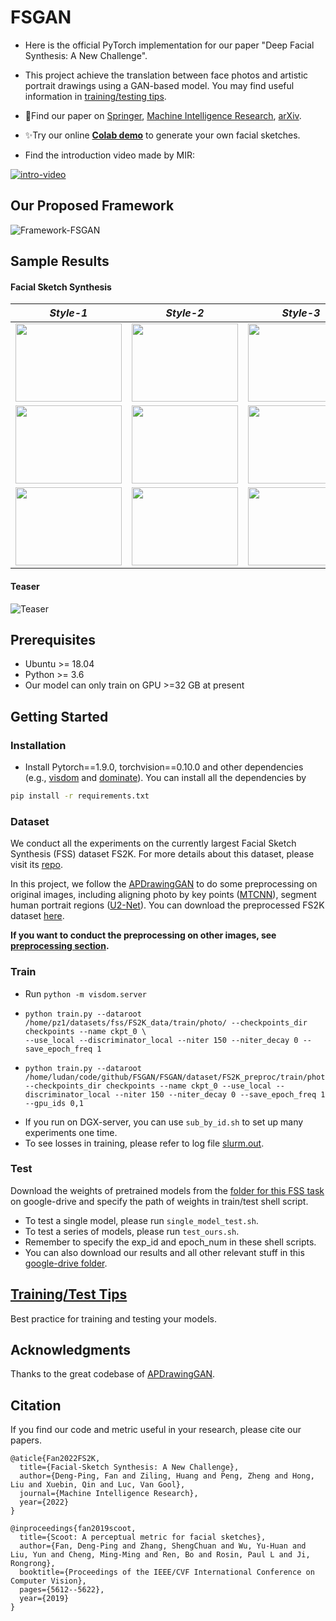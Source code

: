 
# FSGAN

+ Here is the official PyTorch implementation for our paper "Deep Facial Synthesis: A New Challenge".

+ This project achieve the translation between face photos and artistic portrait drawings using a GAN-based model.
    You may find useful information in  [training/testing tips](docs/tips.md).

+ 📕Find our paper on [Springer](https://link.springer.com/article/10.1007/s11633-022-1349-9), [Machine Intelligence Research](https://www.mi-research.net/en/article/doi/10.1007/s11633-022-1349-9), [arXiv](https://arxiv.org/abs/2112.15439).

+ ✨Try our online [**Colab demo**](https://colab.research.google.com/drive/1rv49wo3b4AZIIbEQdVQR2RfZF4p7YIOl?usp=sharing) to generate your own facial sketches.

+ Find the introduction video made by MIR:

[![intro-video](https://img.youtube.com/vi/gw_izg6fA3k/0.jpg)](https://youtu.be/gw_izg6fA3k)

## Our Proposed Framework

![Framework-FSGAN](README.assets/Framework-FSGAN.png)

## Sample Results

#### Facial Sketch Synthesis

|                       *Style-1*                       |                      *Style-2*                       |                       *Style-3*                       |
| :---------------------------------------------------: | :--------------------------------------------------: | :---------------------------------------------------: |
| <img src="README.assets/0.gif"  height=125 width=170> | <img src="README.assets/1.gif" height=125 width=170> | <img src="README.assets/2.gif" height=125 width=170>  |
| <img src="README.assets/3.gif" height=125 width=170>  | <img src="README.assets/4.gif" height=125 width=170> | <img src="README.assets/5.gif" height=125 width=170>  |
| <img src="README.assets/8.gif" height=125 width=170>  | <img src="README.assets/9.gif" height=125 width=170> | <img src="README.assets/10.gif" height=125 width=170> |

#### Teaser

![Teaser](README.assets/Teaser.png)

## Prerequisites
- Ubuntu >= 18.04
- Python >= 3.6
- Our model can only train on GPU >=32 GB at present


## Getting Started
### Installation
- Install Pytorch\=\=1.9.0, torchvision\=\=0.10.0 and other dependencies (e.g., [visdom](https://github.com/facebookresearch/visdom) and [dominate](https://github.com/Knio/dominate)). You can install all the dependencies by
```bash
pip install -r requirements.txt
```

### Dataset

We conduct all the experiments on the currently largest Facial Sketch Synthesis (FSS) dataset FS2K. For more details about this dataset, please visit its [repo](https://github.com/DengPingFan/FS2K).

In this project, we follow the [APDrawingGAN](https://github.com/yiranran/APDrawingGAN/) to do some preprocessing on original images, including aligning photo by key points ([MTCNN](https://arxiv.org/abs/1604.02878)), segment human portrait regions ([U2-Net](https://arxiv.org/abs/2005.09007)). You can download the preprocessed FS2K dataset [here](https://drive.google.com/drive/folders/1A7EphDz3-Y2k9v1SBTY-dEQ7lxKD7wTt?usp=sharing).

**If you want to conduct the preprocessing on other images, see [preprocessing section](preprocess/readme.md).**

### Train
- Run `python -m visdom.server`

- ```shell
  python train.py --dataroot /home/pz1/datasets/fss/FS2K_data/train/photo/ --checkpoints_dir checkpoints --name ckpt_0 \
  --use_local --discriminator_local --niter 150 --niter_decay 0 --save_epoch_freq 1
  ```

- ```shell
  python train.py --dataroot /home/ludan/code/github/FSGAN/FSGAN/dataset/FS2K_preproc/train/photo/ --checkpoints_dir checkpoints --name ckpt_0 --use_local --discriminator_local --niter 150 --niter_decay 0 --save_epoch_freq 1 --gpu_ids 0,1
  ```

+ If you run on DGX-server, you can use `sub_by_id.sh` to set up many experiments one time.
+ To see losses in training, please refer to log file [slurm.out](https://github.com/DengPingFan/FSGAN/blob/main/slurm-221823.out).

### Test

Download the weights of pretrained models from the [folder for this FSS task](https://drive.google.com/drive/folders/1A7EphDz3-Y2k9v1SBTY-dEQ7lxKD7wTt?usp=sharing) on google-drive and specify the path of weights in train/test shell script.

- To test a single model, please run `single_model_test.sh`.
- To test a series of models, please run `test_ours.sh`.
- Remember to specify the exp_id and epoch_num in these shell scripts.
- You can also download our results and all other relevant stuff in this [google-drive folder](https://drive.google.com/drive/folders/1A7EphDz3-Y2k9v1SBTY-dEQ7lxKD7wTt?usp=sharing).


## [Training/Test Tips](docs/tips.md)
Best practice for training and testing your models.

## Acknowledgments
Thanks to the great codebase of [APDrawingGAN](https://github.com/yiranran/APDrawingGAN).

## Citation

If you find our code and metric useful in your research, please cite our papers.

```
@aticle{Fan2022FS2K,
  title={Facial-Sketch Synthesis: A New Challenge},
  author={Deng-Ping, Fan and Ziling, Huang and Peng, Zheng and Hong, Liu and Xuebin, Qin and Luc, Van Gool},
  journal={Machine Intelligence Research},
  year={2022}
}

@inproceedings{fan2019scoot,
  title={Scoot: A perceptual metric for facial sketches},
  author={Fan, Deng-Ping and Zhang, ShengChuan and Wu, Yu-Huan and Liu, Yun and Cheng, Ming-Ming and Ren, Bo and Rosin, Paul L and Ji, Rongrong},
  booktitle={Proceedings of the IEEE/CVF International Conference on Computer Vision},
  pages={5612--5622},
  year={2019}
}
```

## 
